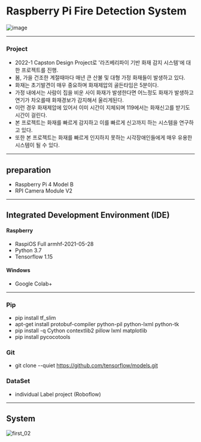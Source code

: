 # Raspberry Pi Fire Detection System
![image](https://user-images.githubusercontent.com/63221959/164700686-37549a6a-06f1-412b-ba9e-f3afe865039e.png)

---
### Project
- 2022-1 Capston Design Project로 '라즈베리파이 기반 화재 감지 시스템'에 대한 프로젝트를 진행.
- 봄, 가을 건조한 계절때마다 매년 큰 산불 및 대형 가정 화재들이 발생하고 있다. 
- 화재는 초기발견이 매우 중요하며 화재제압의 골든타임은 5분이다.
- 가정 내에서는 사람이 집을 비운 사이 화재가 발생한다면 어느정도 화재가 발생하고 연기가 차오를때 화재경보가 감지해서 울리게된다.
- 이런 경우 화재제압에 있어서 이미 시간이 지체되며 119에서는 화재신고를 받기도 시간이 걸린다.
- 본 프로젝트는 화재를 빠르게 감지하고 이를 빠르게 신고까지 하는 시스템을 연구하고 있다.
- 또한 본 프로젝트는 화재를 빠르게 인지하지 못하는 시각장애인들에게 매우 유용한 시스템이 될 수 있다.
---
## preparation
- Raspberry Pi 4 Model B
- RPI Camera Module V2

---

## Integrated Development Environment (IDE)
#### Raspberry
- RaspiOS Full armhf-2021-05-28
- Python 3.7
- Tensorflow 1.15


#### Windows 
- Google Colab+

---

### Pip
- pip install tf_slim
- apt-get install protobuf-compiler python-pil python-lxml python-tk
- pip install -q Cython contextlib2 pillow lxml matplotlib
- pip install pycocotools

### Git
- git clone --quiet https://github.com/tensorflow/models.git

### DataSet
- individual Label project (Roboflow)

---
## System 
![first_02](https://user-images.githubusercontent.com/63221959/164699101-61dea629-7d2c-41bd-9c18-aecf783ad2af.png)
